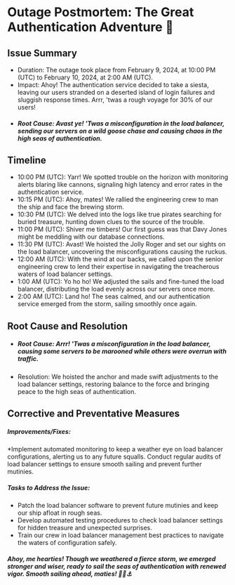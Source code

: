 # Outage Postmortem: The Great Authentication Adventure 🚀

## Issue Summary

* Duration: The outage took place from February 9, 2024, at 10:00 PM (UTC) to February 10, 2024, at 2:00 AM (UTC).
* Impact: Ahoy! The authentication service decided to take a siesta, leaving our users stranded on a deserted island of login failures and sluggish response times. Arrr, 'twas a rough voyage for 30% of our users!
* ##### Root Cause: Avast ye! 'Twas a misconfiguration in the load balancer, sending our servers on a wild goose chase and causing chaos in the high seas of authentication.

## Timeline
* 10:00 PM (UTC): Yarr! We spotted trouble on the horizon with monitoring alerts blaring like cannons, signaling high latency and error rates in the authentication service.
* 10:15 PM (UTC): Ahoy, mates! We rallied the engineering crew to man the ship and face the brewing storm.
* 10:30 PM (UTC): We delved into the logs like true pirates searching for buried treasure, hunting down clues to the source of the trouble.
* 11:00 PM (UTC): Shiver me timbers! Our first guess was that Davy Jones might be meddling with our database connections.
* 11:30 PM (UTC): Avast! We hoisted the Jolly Roger and set our sights on the load balancer, uncovering the misconfigurations causing the ruckus.
* 12:00 AM (UTC): With the wind at our backs, we called upon the senior engineering crew to lend their expertise in navigating the treacherous waters of load balancer settings.
* 1:00 AM (UTC): Yo ho ho! We adjusted the sails and fine-tuned the load balancer, distributing the load evenly across our servers once more.
* 2:00 AM (UTC): Land ho! The seas calmed, and our authentication service emerged from the storm, sailing smoothly once again.

## Root Cause and Resolution
* ##### Root Cause: Arrr! 'Twas a misconfiguration in the load balancer, causing some servers to be marooned while others were overrun with traffic.
* Resolution: We hoisted the anchor and made swift adjustments to the load balancer settings, restoring balance to the force and bringing peace to the high seas of authentication.
## Corrective and Preventative Measures
##### Improvements/Fixes:
*Implement automated monitoring to keep a weather eye on load balancer configurations, alerting us to any future squalls.
Conduct regular audits of load balancer settings to ensure smooth sailing and prevent further mutinies.
##### Tasks to Address the Issue:
* Patch the load balancer software to prevent future mutinies and keep our ship afloat in rough seas.
* Develop automated testing procedures to check load balancer settings for hidden treasure and unexpected surprises.
* Train our crew in load balancer management best practices to navigate the waters of configuration safely.

##### Ahoy, me hearties! Though we weathered a fierce storm, we emerged stronger and wiser, ready to sail the seas of authentication with renewed vigor. Smooth sailing ahead, maties! 🏴‍☠️⚓️

